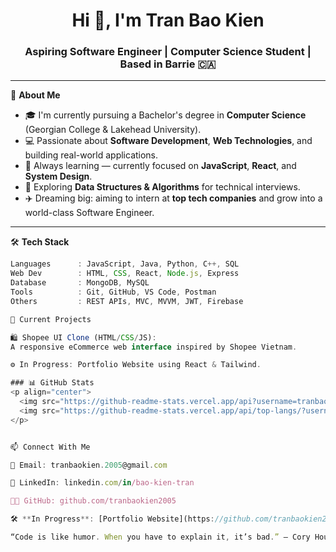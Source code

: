 <h1 align="center">Hi 👋, I'm Tran Bao Kien</h1>
<h3 align="center">Aspiring Software Engineer | Computer Science Student | Based in Barrie 🇨🇦</h3>

---

🌱 **About Me**

- 🎓 I'm currently pursuing a Bachelor's degree in **Computer Science** (Georgian College & Lakehead University).
- 💻 Passionate about **Software Development**, **Web Technologies**, and building real-world applications.
- 🚀 Always learning — currently focused on **JavaScript**, **React**, and **System Design**.
- 🧠 Exploring **Data Structures & Algorithms** for technical interviews.
- ✈️ Dreaming big: aiming to intern at **top tech companies** and grow into a world-class Software Engineer.

---

🛠️ **Tech Stack**

```ts
Languages      : JavaScript, Java, Python, C++, SQL  
Web Dev        : HTML, CSS, React, Node.js, Express  
Database       : MongoDB, MySQL  
Tools          : Git, GitHub, VS Code, Postman  
Others         : REST APIs, MVC, MVVM, JWT, Firebase 

📌 Current Projects

🛍️ Shopee UI Clone (HTML/CSS/JS):
A responsive eCommerce web interface inspired by Shopee Vietnam.

⚙️ In Progress: Portfolio Website using React & Tailwind.

### 📊 GitHub Stats
<p align="center">
  <img src="https://github-readme-stats.vercel.app/api?username=tranbaokien2005&show_icons=true&theme=github_dark" height="180"/>
  <img src="https://github-readme-stats.vercel.app/api/top-langs/?username=tranbaokien2005&layout=compact&theme=github_dark" height="180"/>
</p>


📫 Connect With Me

📧 Email: tranbaokien.2005@gmail.com

💼 LinkedIn: linkedin.com/in/bao-kien-tran

🧑‍💻 GitHub: github.com/tranbaokien2005

🛠️ **In Progress**: [Portfolio Website](https://github.com/tranbaokien2005/portfolio) — built with **React** & **Tailwind CSS**

“Code is like humor. When you have to explain it, it’s bad.” – Cory House
